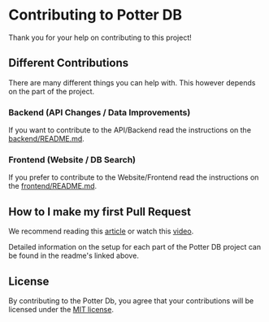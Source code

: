 # Contributing to Potter DB

Thank you for your help on contributing to this project!

## Different Contributions

There are many different things you can help with. This however depends on the part of the project.

### Backend (API Changes / Data Improvements)

If you want to contribute to the API/Backend read the instructions on the [backend/README.md](backend/README.md).

### Frontend (Website / DB Search)

If you prefer to contribute to the Website/Frontend read the instructions on the [frontend/README.md](frontend/README.md).

## How to I make my first Pull Request

We recommend reading this [article](https://docs.github.com/en/pull-requests/collaborating-with-pull-requests/proposing-changes-to-your-work-with-pull-requests/about-pull-requests) or watch this [video](https://egghead.io/courses/how-to-contribute-to-an-open-source-project-on-github).

Detailed information on the setup for each part of the Potter DB project can be found in the readme's linked above.

## License

By contributing to the Potter Db, you agree that your contributions will be licensed under the [MIT license](LICENSE).
